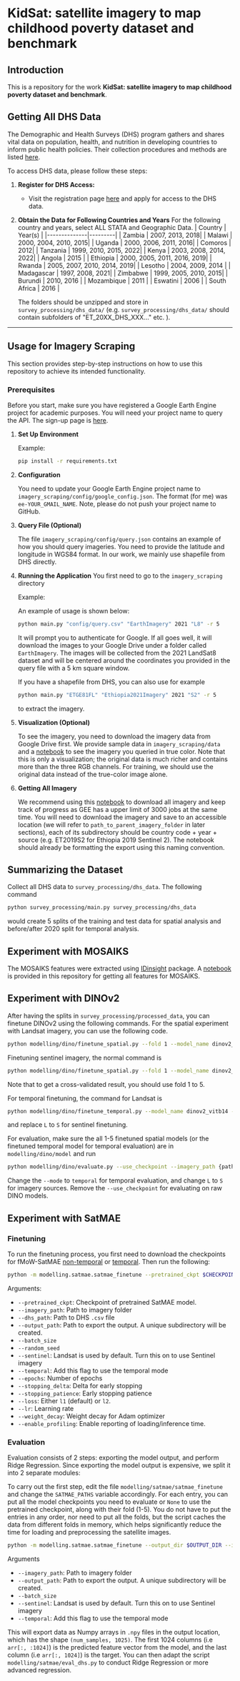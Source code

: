 # KidSat: satellite imagery to map childhood poverty dataset and benchmark

## Introduction

This is a repository for the work **KidSat: satellite imagery to map childhood poverty dataset and benchmark**.


## Getting All DHS Data

The Demographic and Health Surveys (DHS) program gathers and shares vital data on population, health, and nutrition in developing countries to inform public health policies. Their collection procedures and methods are listed [here](https://dhsprogram.com/data/data-collection.cfm).

To access DHS data, please follow these steps:

1. **Register for DHS Access:**
   - Visit the registration page [here](https://dhsprogram.com/data/new-user-registration.cfm) and apply for access to the DHS data.


2. **Obtain the Data for Following Countries and Years**
    For the following country and years, select ALL STATA and Geographic Data.
    | Country      | Year(s) |
    |--------------|---------|
    | Zambia       | 2007, 2013, 2018|
    | Malawi       | 2000, 2004, 2010, 2015|
    | Uganda       | 2000, 2006, 2011, 2016|
    | Comoros      | 2012|
    | Tanzania     | 1999, 2010, 2015, 2022|
    | Kenya        | 2003, 2008, 2014, 2022|
    | Angola       | 2015    |
    | Ethiopia     | 2000, 2005, 2011, 2016, 2019|
    | Rwanda       | 2005, 2007, 2010, 2014, 2019|
    | Lesotho      | 2004, 2009, 2014    |
    | Madagascar   | 1997, 2008, 2021|
    | Zimbabwe     | 1999, 2005, 2010, 2015|
    | Burundi      | 2010, 2016    |
    | Mozambique   | 2011    |
    | Eswatini     | 2006    |
    | South Africa | 2016    |

    The folders should be unzipped and store in `survey_processing/dhs_data/` (e.g. `survey_processing/dhs_data/` should contain subfolders of "ET_20XX_DHS_XXX..." etc. ).
---

## Usage for Imagery Scraping

This section provides step-by-step instructions on how to use this repository to achieve its intended functionality.

### Prerequisites

Before you start, make sure you have registered a Google Earth Engine project for academic purposes. You will need your project name to query the API. The sign-up page is [here](https://signup.earthengine.google.com).


1. **Set Up Environment**

    Example:

    ```bash
    pip install -r requirements.txt
    ```

2. **Configuration**

    You need to update your Google Earth Engine project name to `imagery_scraping/config/google_config.json`. The format (for me) was `ee-YOUR_GMAIL_NAME`. Note, please do not push your project name to GitHub.

3. **Query File (Optional)**

    The file `imagery_scraping/config/query.json` contains an example of how you should query imageries. You need to provide the latitude and longitude in WGS84 format. In our work, we mainly use shapefile from DHS directly.

4. **Running the Application**
    You first need to go to the `imagery_scraping` directory

    Example:


    An example of usage is shown below:

    ```bash
    python main.py "config/query.csv" "EarthImagery" 2021 "L8" -r 5
    ```

    It will prompt you to authenticate for Google. If all goes well, it will download the images to your Google Drive under a folder called `EarthImagery`. The images will be collected from the 2021 LandSat8 dataset and will be centered around the coordinates you provided in the query file with a 5 km square window.

    If you have a shapefile from DHS, you can also use for example

    ```bash
    python main.py "ETGE81FL" "Ethiopia2021Imagery" 2021 "S2" -r 5
    ```
    
    to extract the imagery.

5. **Visualization (Optional)**

    To see the imagery, you need to download the imagery data from Google Drive first. We provide sample data in `imagery_scraping/data` and a [notebook](imagery_scraping/visualization.ipynb) to see the imagery you queried in true color. Note that this is only a visualization; the original data is much richer and contains more than the three RGB channels. For training, we should use the original data instead of the true-color image alone.

6. **Getting All Imagery**

    We recommend using this [notebook](imagery_scraping/get_imagery.ipynb) to download all imagery and keep track of progress as GEE has a upper limit of 3000 jobs at the same time. You will need to download the imagery and save to an accessible location (we will refer to `path_to_parent_imagery_folder` in later sections), each of its subdirectory should be country code + year + source (e.g. ET2019S2 for Ethiopia 2019 Sentinel 2). The notebook should already be formatting the export using this naming convention.


## Summarizing the Dataset

Collect all DHS data to `survey_processing/dhs_data`. The following command

```bash
python survey_processing/main.py survey_processing/dhs_data
```

would create 5 splits of the training and test data for spatial analysis and before/after 2020 split for temporal analysis.

## Experiment with MOSAIKS

The MOSAIKS features were extracted using [IDinsight](https://github.com/IDinsight/mosaiks#mosaiks-satellite-imagery-featurization) package. A [notebook](modelling/mosaiks/main.ipynb) is provided in this repository for getting all features for MOSAIKS.

## Experiment with DINOv2

After having the splits in `survey_processing/processed_data`, you can finetune DINOv2 using the following commands. For the spatial experiment with Landsat imagery, you can use the following code.


```bash
python modelling/dino/finetune_spatial.py --fold 1 --model_name dinov2_vitb14 --imagery_path {path_to_parent_imagery_folder} --batch_size 8 --imagery_source L --num_epochs 20
```

Finetuning sentinel imagery, the normal command is 

```bash
python modelling/dino/finetune_spatial.py --fold 1 --model_name dinov2_vitb14 --imagery_path {path_to_parent_imagery_folder} --batch_size 1 --imagery_source S --num_epochs 10
```

Note that to get a cross-validated result, you should use fold 1 to 5.

For temporal finetuning, the command for Landsat is 

```bash
python modelling/dino/finetune_temporal.py --model_name dinov2_vitb14 --imagery_path {path_to_parent_imagery_folder} --batch_size 8 --imagery_source L
```

and replace `L` to `S` for sentinel finetuning.

For evaluation, make sure the all 1-5 finetuned spatial models  (or the finetuned temporal model for temporal evaluation) are in `modelling/dino/model` and run 

```bash
python modelling/dino/evaluate.py --use_checkpoint --imagery_path {path_to_parent_imagery_folder} --imagery_source L --mode spatial
```

Change the `--mode` to `temporal` for temporal evaluation, and change `L` to `S` for imagery sources.
Remove the `--use_checkpoint` for evaluating on raw DINO models.

## Experiment with SatMAE
### Finetuning
To run the finetuning process, you first need to download the checkpoints for fMoW-SatMAE [non-temporal](https://zenodo.org/record/7369797/files/fmow_pretrain.pth) or [temporal](https://zenodo.org/record/7369797/files/pretrain_fmow_temporal.pth). Then run the following:

```sh
python -m modelling.satmae.satmae_finetune --pretrained_ckpt $CHECKPOINT_PATH --dhs_path ./survey_processing/processed_data/train_fold_1.csv --output_dir $OUTPUT_DIR --imagery_path $IMAGERY_PATH
```
Arguments:
- `--pretrained_ckpt`: Checkpoint of pretrained SatMAE model.
- `--imagery_path`: Path to imagery folder
- `--dhs_path`: Path to DHS `.csv` file
- `--output_path`: Path to export the output. A unique subdirectory will be created.
- `--batch_size`
- `--random_seed`
- `--sentinel`: Landsat is used by default. Turn this on to use Sentinel imagery
- `--temporal`: Add this flag to use the temporal mode
- `--epochs`: Number of epochs
- `--stopping_delta`: Delta for early stopping
- `--stopping_patience`: Early stopping patience
- `--loss`: Either `l1` (default) or `l2`.
- `--lr`: Learning rate
- `--weight_decay`: Weight decay for Adam optimizer
- `--enable_profiling`: Enable reporting of loading/inference time.


### Evaluation
Evaluation consists of 2 steps: exporting the model output, and perform Ridge Regression. Since exporting the model output is expensive, we split it into 2 separate modules:

To carry out the first step, edit the file `modelling/satmae/satmae_finetune` and change the `SATMAE_PATHS` variable accordingly. For each entry, you can put all the model checkpoints you need to evaluate or `None` to use the pretrained checkpoint, along with their fold (1-5). You do not have to put the entries in any order, nor need to put all the folds, but the script caches the data from different folds in memory, which helps significantly reduce the time for loading and preprocessing the satellite images.
```sh
python -m modelling.satmae.satmae_finetune --output_dir $OUTPUT_DIR --imagery_path $IMAGERY_PATH
```
Arguments
- `--imagery_path`: Path to imagery folder
- `--output_path`: Path to export the output. A unique subdirectory will be created.
- `--batch_size`
- `--sentinel`: Landsat is used by default. Turn this on to use Sentinel imagery
- `--temporal`: Add this flag to use the temporal mode

This will export data as Numpy arrays in `.npy` files in the output location, which has the shape `(num_samples, 1025)`. The first 1024 columns (i.e `arr[:, :1024]`) is the predicted feature vector from the model, and the last column (i.e `arr[:, 1024]`) is the target. You can then adapt the script `modelling/satmae/eval_dhs.py` to conduct Ridge Regression or more advanced regression.